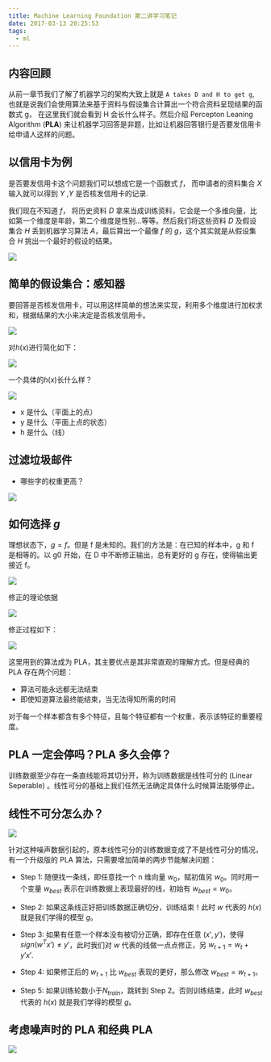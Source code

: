```yaml
---
title: Machine Learning Foundation 第二讲学习笔记
date: 2017-03-13 20:25:53
tags:
  - ml
---
```


## 内容回顾

从前一章节我们了解了机器学习的架构大致上就是 `A takes D and H to get g`, 也就是说我们会使用算法来基于资料与假设集合计算出一个符合资料呈现结果的函数式 g， 在这里我们就会看到 H 会长什么样子。然后介绍 Percepton Leaning Algorithm (**PLA**) 来让机器学习回答是非题，比如让机器回答银行是否要发信用卡给申请人这样的问题。

<!-- more -->

## 以信用卡为例

是否要发信用卡这个问题我们可以想成它是一个函数式 $f$， 而申请者的资料集合 $X$ 输入就可以得到 $Y$ ,$Y$ 是否核发信用卡的记录.

我们现在不知道 $f$， 将历史资料 $D$ 拿来当成训练资料，它会是一个多维向量，比如第一个维度是年龄，第二个维度是性别...等等。然后我们将这些资料 $D$ 及假设集合 $H$ 丢到机器学习算法 $A$，最后算出一个最像 $f$ 的 $g$，这个其实就是从假设集合 $H$ 挑出一个最好的假设的结果。

![](http://olkbjcb09.bkt.clouddn.com/blog/2017-03-13-131243.jpg)

## 简单的假设集合：感知器

要回答是否核发信用卡，可以用这样简单的想法来实现，利用多个维度进行加权求和，根据结果的大小来决定是否核发信用卡。

![](http://olkbjcb09.bkt.clouddn.com/blog/2017-06-12-160824.jpg)

对$h(x)$进行简化如下：

![](http://olkbjcb09.bkt.clouddn.com/blog/2017-06-12-164944.jpg)

一个具体的$h(x)$长什么样？

![](http://olkbjcb09.bkt.clouddn.com/blog/2017-06-12-165310.jpg)

- x 是什么（平面上的点）
- y 是什么（平面上点的状态）
- h 是什么（线）

## 过滤垃圾邮件

- 哪些字的权重更高？

![](http://olkbjcb09.bkt.clouddn.com/blog/2017-06-12-165659.jpg)


## 如何选择 $g$


理想状态下，$g = f$。但是 f 是未知的。我们的方法是：在已知的样本中，g 和 f 是相等的。以 g0 开始，在 D 中不断修正输出，总有更好的 g 存在，使得输出更接近 f。



![](http://olkbjcb09.bkt.clouddn.com/blog/2017-06-12-170603.jpg)

修正的理论依据

![](http://olkbjcb09.bkt.clouddn.com/blog/2017-06-12-173443.jpg)


修正过程如下：

![](http://olkbjcb09.bkt.clouddn.com/blog/2017-06-12-170650.jpg)

这里用到的算法成为 PLA，其主要优点是其非常直观的理解方式。但是经典的 PLA 存在两个问题：
- 算法可能永远都无法结束
- 即使知道算法最终能结束，当无法得知所需的时间

对于每一个样本都含有多个特征，且每个特征都有一个权重，表示该特征的重要程度。


##  PLA 一定会停吗？PLA 多久会停？

训练数据至少存在一条直线能将其切分开，称为训练数据是线性可分的 (Linear Seperable) 。线性可分的基础上我们任然无法确定具体什么时候算法能够停止。


## 线性不可分怎么办？

![](http://olkbjcb09.bkt.clouddn.com/blog/2017-06-12-173830.jpg)

针对这种噪声数据引起的，原本线性可分的训练数据变成了不是线性可分的情况，有一个升级版的 PLA 算法，只需要增加简单的两步节能解决问题：
- Step 1: 随便找一条线，即任意找一个 n 维向量 $w_0$，赋初值另 $w_0$。同时用一个变量 $w_{best}$ 表示在训练数据上表现最好的线，初始有 $w_{best} = w_0$。

- Step 2: 如果这条线正好把训练数据正确切分，训练结束！此时 $w$ 代表的 $h(x)$ 就是我们学得的模型 $g$。
- Step 3: 如果有任意一个样本没有被切分正确，即存在任意 $(x', y')$，使得 $sign(w^T x') \neq y'$，此时我们对 $w$ 代表的线做一点点修正，另 $w_{t+1} = w_t + y'x'$.


- Step 4: 如果修正后的 $w_{t+1}$ 比 $w_{best}$ 表现的更好，那么修改 $w_{best} = w_{t+1}$。

- Step 5: 如果训练轮数小于$N_{train}$，跳转到 Step 2。否则训练结束，此时 $w_{best}$ 代表的 $h(x)$ 就是我们学得的模型 $g$。


## 考虑噪声时的 PLA 和经典 PLA

![](http://olkbjcb09.bkt.clouddn.com/blog/2017-06-12-175152.jpg)
